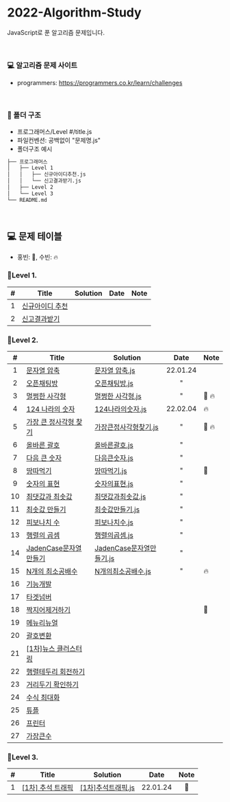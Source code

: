 # 2022-Algorithm-Study

JavaScript로 푼 알고리즘 문제입니다.

<br>

### 💻 알고리즘 문제 사이트

- programmers: https://programmers.co.kr/learn/challenges

<br>

### 📁 폴더 구조

- 프로그래머스/Level #/title.js
- 파일컨벤션: 공백없이 "문제명.js"
- 폴더구조 예시

```bash
├── 프로그래머스
│   ├── Level 1
│   │   ├── 신규아이디추천.js
│   │   └── 신고결과받기.js
│   ├── Level 2
│   └── Level 3
└── README.md
```

<br>

## 💻 문제 테이블

- 홍빈: 👻, 수빈: 🔥

### 📍Level 1.

|  #  | Title                                                                       | Solution | Date | Note |
| :-: | --------------------------------------------------------------------------- | -------- | :--: | :--: |
|  1  | [신규아이디 추천](https://programmers.co.kr/learn/courses/30/lessons/72410) |          |      |      |
|  2  | [신고결과받기](https://programmers.co.kr/learn/courses/30/lessons/92334)    |          |      |      |

### 📍Level 2.

|  #  | Title                                                                              | Solution                                                                      |   Date   | Note  |
| :-: | ---------------------------------------------------------------------------------- | ----------------------------------------------------------------------------- | :------: | ----- |
|  1  | [문자열 압축](https://programmers.co.kr/learn/courses/30/lessons/60057)            | [문자열 압축.js](./프로그래머스/Level%202/문자열%20압축.js)                   | 22.01.24 |       |
|  2  | [오픈채팅방](https://programmers.co.kr/learn/courses/30/lessons/42888)             | [오픈채팅방.js](./프로그래머스/Level%202/오픈채팅방.js)                       |    "     |       |
|  3  | [멀쩡한 사각형](https://programmers.co.kr/learn/courses/30/lessons/62048)          | [멀쩡한 사각형.js](./프로그래머스/Level%202/멀쩡한%20사각형.js)               |    "     | 👻 🔥 |
|  4  | [124 나라의 숫자](https://programmers.co.kr/learn/courses/30/lessons/12899)        | [124나라의숫자.js](./프로그래머스/Level%202/124나라의숫자.js)                 | 22.02.04 | 🔥    |
|  5  | [가장 큰 정사각형 찾기](https://programmers.co.kr/learn/courses/30/lessons/12905)  | [가장큰정사각형찾기.js](./프로그래머스/Level%202/가장큰정사각형찾기.js)       |    "     | 👻 🔥 |
|  6  | [올바른 괄호](https://programmers.co.kr/learn/courses/30/lessons/12909)            | [올바른괄호.js](./프로그래머스/Level%202/올바른괄호.js)                       |    "     |       |
|  7  | [다음 큰 숫자](https://programmers.co.kr/learn/courses/30/lessons/12911)           | [다음큰숫자.js](./프로그래머스/Level%202/다음큰숫자.js)                       |    "     |       |
|  8  | [땅따먹기](https://programmers.co.kr/learn/courses/30/lessons/12913)               | [땅따먹기.js](./프로그래머스/Level%202/땅따먹기.js)                           |    "     | 👻    |
|  9  | [숫자의 표현](https://programmers.co.kr/learn/courses/30/lessons/12924)            | [숫자의표현.js](./프로그래머스/Level%202/숫자의표현.js)                       |    "     |       |
| 10  | [최댓값과 최솟값](https://programmers.co.kr/learn/courses/30/lessons/12939)        | [최댓값과최솟값.js](./프로그래머스/Level%202/최댓값과최솟값.js)               |    "     |       |
| 11  | [최솟값 만들기](https://programmers.co.kr/learn/courses/30/lessons/12941)          | [최솟값만들기.js](./프로그래머스/Level%202/최솟값만들기.js)                   |    "     |       |
| 12  | [피보나치 수](https://programmers.co.kr/learn/courses/30/lessons/12945)            | [피보나치수.js](./프로그래머스/Level%202/피보나치수.js)                       |    "     |       |
| 13  | [행렬의 곱셈](https://programmers.co.kr/learn/courses/30/lessons/12949)            | [행렬의곱셈.js](./프로그래머스/Level%202/행렬의곱셈.js)                       |    "     |       |
| 14  | [JadenCase문자열 만들기](https://programmers.co.kr/learn/courses/30/lessons/12951) | [JadenCase문자열만들기.js](./프로그래머스/Level%202/JadenCase문자열만들기.js) |    "     |       |
| 15  | [N개의 최소공배수](https://programmers.co.kr/learn/courses/30/lessons/12953)       | [N개의최소공배수.js](./프로그래머스/Level%202/N개의최소공배수.js)             |    "     | 🔥    |
| 16  | [기능개발](https://programmers.co.kr/learn/courses/30/lessons/42586)               |                                                                               |          |       |
| 17  | [타겟넘버](https://programmers.co.kr/learn/courses/30/lessons/43165)               |                                                                               |          |       |
| 18  | [짝지어제거하기](https://programmers.co.kr/learn/courses/30/lessons/12973)         |                                                                               |          | 👻    |
| 19  | [메뉴리뉴얼](https://programmers.co.kr/learn/courses/30/lessons/72411)             |                                                                               |          |       |
| 20  | [괄호변환](https://programmers.co.kr/learn/courses/30/lessons/60058)               |                                                                               |          |       |
| 21  | [[1차]뉴스 클러스터링](https://programmers.co.kr/learn/courses/30/lessons/17677)   |                                                                               |          |       |
| 22  | [행렬테두리 회전하기](https://programmers.co.kr/learn/courses/30/lessons/77485)   |                                                                               |          |       |
| 23  | [거리두기 확인하기](https://programmers.co.kr/learn/courses/30/lessons/81302)   |                                                                               |          |       |
| 24  | [수식 최대화](https://programmers.co.kr/learn/courses/30/lessons/67257)   |                                                                               |          |       |
| 25  | [튜플](https://programmers.co.kr/learn/courses/30/lessons/64065)   |                                                                               |          |       |
| 26  | [프린터](https://programmers.co.kr/learn/courses/30/lessons/42587)   |                                                                               |          |       |
| 27  | [가장큰수](https://programmers.co.kr/learn/courses/30/lessons/42746)   |                                                                               |          |       |

### 📍Level 3.

|  #  | Title                                                                         | Solution                                                          |   Date   | Note |
| :-: | ----------------------------------------------------------------------------- | ----------------------------------------------------------------- | :------: | :--: |
|  1  | [[1차] 추석 트래픽](https://programmers.co.kr/learn/courses/30/lessons/17676) | [[1차]추석트래픽.js](./프로그래머스/Level%203/[1차]추석트래픽.js) | 22.01.24 |  👻  |
